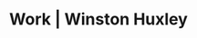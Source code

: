 ---
title: Work | Winston Huxley
template: work.jade
description: The Portfolio of Winston Huxley
keywords: "Gregory Tandiono, Web Developer, Web Designer, Node Developer, Ruby Developer, Ruby on Rails Developer, PHP Developer."
---